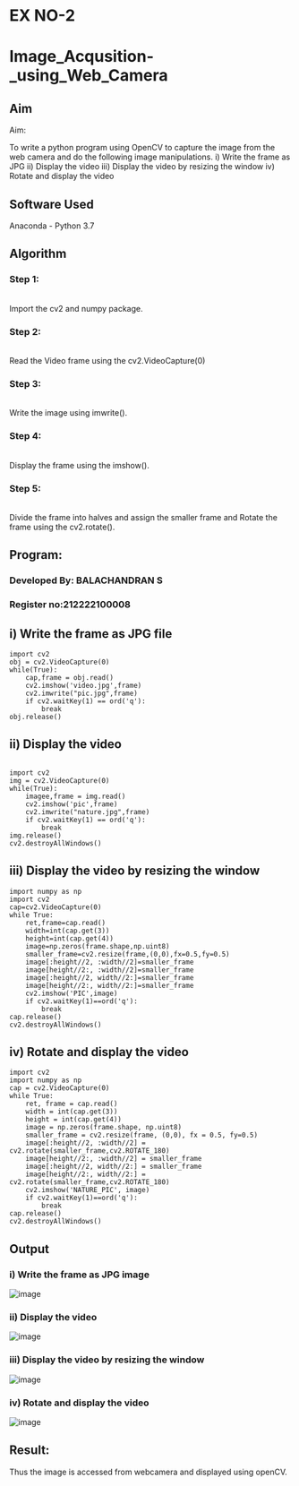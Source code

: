# EX NO-2
# Image_Acqusition-_using_Web_Camera
## Aim
 
Aim:
 
To write a python program using OpenCV to capture the image from the web camera and do the following image manipulations.
i) Write the frame as JPG 
ii) Display the video 
iii) Display the video by resizing the window
iv) Rotate and display the video

## Software Used
Anaconda - Python 3.7
## Algorithm
### Step 1:
<br>Import the cv2 and numpy package.

### Step 2:
<br>
Read the Video frame using the cv2.VideoCapture(0)

### Step 3:
<br>Write the image using imwrite().

### Step 4:
<br>
Display the frame using the imshow().

### Step 5:
<br>Divide the frame into halves and assign the smaller frame and Rotate the frame using the cv2.rotate().

## Program:

### Developed By: BALACHANDRAN S
### Register no:212222100008

## i) Write the frame as JPG file
```
import cv2
obj = cv2.VideoCapture(0)
while(True):
    cap,frame = obj.read()
    cv2.imshow('video.jpg',frame)
    cv2.imwrite("pic.jpg",frame)
    if cv2.waitKey(1) == ord('q'):
        break
obj.release()
```


## ii) Display the video
```

import cv2
img = cv2.VideoCapture(0)
while(True):
    imagee,frame = img.read()
    cv2.imshow('pic',frame)
    cv2.imwrite("nature.jpg",frame)
    if cv2.waitKey(1) == ord('q'):
        break
img.release()
cv2.destroyAllWindows()

```



## iii) Display the video by resizing the window
```
import numpy as np
import cv2
cap=cv2.VideoCapture(0)
while True:
    ret,frame=cap.read()
    width=int(cap.get(3))
    height=int(cap.get(4))
    image=np.zeros(frame.shape,np.uint8)
    smaller_frame=cv2.resize(frame,(0,0),fx=0.5,fy=0.5)
    image[:height//2, :width//2]=smaller_frame
    image[height//2:, :width//2]=smaller_frame
    image[:height//2, width//2:]=smaller_frame
    image[height//2:, width//2:]=smaller_frame
    cv2.imshow('PIC',image)
    if cv2.waitKey(1)==ord('q'):
        break
cap.release()
cv2.destroyAllWindows()
```

## iv) Rotate and display the video
```
import cv2
import numpy as np
cap = cv2.VideoCapture(0)
while True:
    ret, frame = cap.read() 
    width = int(cap.get(3))
    height = int(cap.get(4))
    image = np.zeros(frame.shape, np.uint8) 
    smaller_frame = cv2.resize(frame, (0,0), fx = 0.5, fy=0.5)
    image[:height//2, :width//2] = cv2.rotate(smaller_frame,cv2.ROTATE_180)
    image[height//2:, :width//2] = smaller_frame 
    image[:height//2, width//2:] = smaller_frame
    image[height//2:, width//2:] = cv2.rotate(smaller_frame,cv2.ROTATE_180)
    cv2.imshow('NATURE_PIC', image)
    if cv2.waitKey(1)==ord('q'):
        break
cap.release()
cv2.destroyAllWindows()
```









## Output

### i) Write the frame as JPG image


![image](https://github.com/premalatha-sureshbabu/Image_Acqusition-_using_Web_Camera/assets/120620842/63d3f302-29f3-4e97-901b-7fa340acbfed)



### ii) Display the video

![image](https://github.com/premalatha-sureshbabu/Image_Acqusition-_using_Web_Camera/assets/120620842/25722fb4-ee94-472f-a5d3-e9c57a5f86c7)



### iii) Display the video by resizing the window

![image](https://github.com/premalatha-sureshbabu/Image_Acqusition-_using_Web_Camera/assets/120620842/54b00ea5-e9f1-4901-b038-4ac7f1470899)




### iv) Rotate and display the video

![image](https://github.com/premalatha-sureshbabu/Image_Acqusition-_using_Web_Camera/assets/120620842/0b4f7a35-ab82-4231-969e-093f261c5f2f)

## Result:
Thus the image is accessed from webcamera and displayed using openCV.
